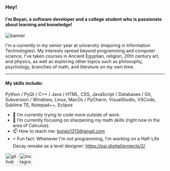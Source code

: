 ### Hey!
#### I'm Boyan, a software developer and a college student who is passionate about learning and knowledge! 
![banner](https://github.com/boyan13/boyan13/blob/master/banner.png)

I'm a currently in my senior year at university (majoring in Information Technologies). My interests spread beyond programming and computer science, I've taken courses in Ancient Egyptian, religion, 20th century art, and physics, as well as exploring other topics such as philosophy, psychology, branches of math, and literature on my own time.

---

#### My skills include: 

Python / 
PyQt / 
C++ / 
Java /
HTML, CSS, JavaScript / 
Databases / 
Git, Subversion / 
Windows, Linux, MacOs /
PyCharm, VisualStudio, VSCode, Sublime TE, Notepad++, Eclipse

* 🔭 I’m currently trying to code more outside of work.
* 🌱 I’m currently focusing on sharpening my math skills (right now in the area of Calculus).
* 📫 How to reach me: bonev1313@gmail.com 
* ⚡ Fun fact: Whenever I'm not programming, I'm working on a Half-Life Decay remake as a level designer: https://psr.digital/projects/2/ 


[<img src='https://cdn.jsdelivr.net/npm/simple-icons@3.0.1/icons/github.svg' alt='github' height='40'>](https://github.com/boyan13)  [<img src='https://cdn.jsdelivr.net/npm/simple-icons@3.0.1/icons/instagram.svg' alt='instagram' height='40'>](https://www.instagram.com/boyan_bonev/)  
